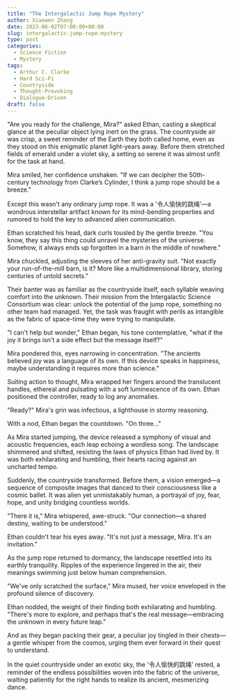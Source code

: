 ```yaml
---
title: "The Intergalactic Jump Rope Mystery"
author: Xiaowen Zhang
date: 2023-06-02T07:00:00+08:00
slug: intergalactic-jump-rope-mystery
type: post
categories:
  - Science Fiction
  - Mystery
tags:
  - Arthur C. Clarke
  - Hard Sci-Fi
  - Countryside
  - Thought-Provoking
  - Dialogue-Driven
draft: false
---
```


"Are you ready for the challenge, Mira?" asked Ethan, casting a skeptical glance at the peculiar object lying inert on the grass. The countryside air was crisp, a sweet reminder of the Earth they both called home, even as they stood on this enigmatic planet light-years away. Before them stretched fields of emerald under a violet sky, a setting so serene it was almost unfit for the task at hand.

Mira smiled, her confidence unshaken. "If we can decipher the 50th-century technology from Clarke’s Cylinder, I think a jump rope should be a breeze."

Except this wasn't any ordinary jump rope. It was a '令人愉快的跳绳'—a wondrous interstellar artifact known for its mind-bending properties and rumored to hold the key to advanced alien communication.

Ethan scratched his head, dark curls tousled by the gentle breeze. "You know, they say this thing could unravel the mysteries of the universe. Somehow, it always ends up forgotten in a barn in the middle of nowhere."

Mira chuckled, adjusting the sleeves of her anti-gravity suit. "Not exactly your run-of-the-mill barn, is it? More like a multidimensional library, storing centuries of untold secrets."

Their banter was as familiar as the countryside itself, each syllable weaving comfort into the unknown. Their mission from the Intergalactic Science Consortium was clear: unlock the potential of the jump rope, something no other team had managed. Yet, the task was fraught with perils as intangible as the fabric of space-time they were trying to manipulate.

"I can't help but wonder," Ethan began, his tone contemplative, "what if the joy it brings isn't a side effect but the message itself?"

Mira pondered this, eyes narrowing in concentration. "The ancients believed joy was a language of its own. If this device speaks in happiness, maybe understanding it requires more than science."

Suiting action to thought, Mira wrapped her fingers around the translucent handles, ethereal and pulsating with a soft luminescence of its own. Ethan positioned the controller, ready to log any anomalies.

"Ready?" Mira's grin was infectious, a lighthouse in stormy reasoning.

With a nod, Ethan began the countdown. "On three..."

As Mira started jumping, the device released a symphony of visual and acoustic frequencies, each leap echoing a wordless song. The landscape shimmered and shifted, resisting the laws of physics Ethan had lived by. It was both exhilarating and humbling, their hearts racing against an uncharted tempo.

Suddenly, the countryside transformed. Before them, a vision emerged—a sequence of composite images that danced to their consciousness like a cosmic ballet. It was alien yet unmistakably human, a portrayal of joy, fear, hope, and unity bridging countless worlds.

"There it is," Mira whispered, awe-struck. "Our connection—a shared destiny, waiting to be understood."

Ethan couldn't tear his eyes away. "It's not just a message, Mira. It's an invitation."

As the jump rope returned to dormancy, the landscape resettled into its earthly tranquility. Ripples of the experience lingered in the air, their meanings swimming just below human comprehension.

"We've only scratched the surface," Mira mused, her voice enveloped in the profound silence of discovery.

Ethan nodded, the weight of their finding both exhilarating and humbling. "There's more to explore, and perhaps that's the real message—embracing the unknown in every future leap."

And as they began packing their gear, a peculiar joy tingled in their chests—a gentle whisper from the cosmos, urging them ever forward in their quest to understand.

In the quiet countryside under an exotic sky, the '令人愉快的跳绳' rested, a reminder of the endless possibilities woven into the fabric of the universe, waiting patiently for the right hands to realize its ancient, mesmerizing dance.